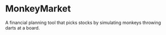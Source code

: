 # MonkeyMarket
A financial planning tool that picks stocks by simulating monkeys throwing darts at a board.
